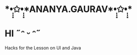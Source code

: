 <!--Start of Website Content-->
<div class="index-header">
    <h1>*•̩̩͙✩•̩̩͙*ANANYA.GAURAV*•̩̩͙✩•̩̩͙*</h1>
    <h1>HI ˶ᵔ ᵕ ᵔ˶</h1>
    <p>Hacks for the Lesson on UI and Java</p>
</div>

